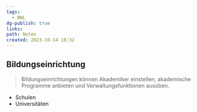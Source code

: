 ```yaml
---
tags:
  - BWL
dg-publish: true
links: 
path: Notes
created: 2023-10-14 18:32
---
```

## Bildungseinrichtung 
> Bildungseinrichtungen können Akademiker einstellen, akademische Programme anbieten und Verwaltungsfunktionen ausüben.

- Schulen
- Universitäten
